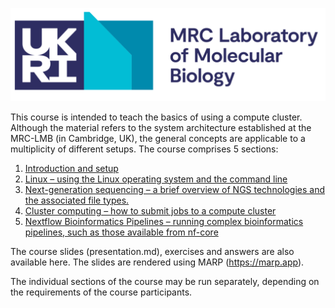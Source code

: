 ![alt text](assets/lmb_logo.png)

This course is intended to teach the basics of using a compute cluster.  Although the material refers to the system architecture established at the MRC-LMB (in Cambridge, UK), the general concepts are applicable to a multiplicity of different setups. The course comprises 5 sections:

1.	[Introduction and setup](1_Introduction_and_setup.md)
2.	[Linux – using the Linux operating system and the command line](2_Linux.md)
3.	[Next-generation sequencing – a brief overview of NGS technologies and the associated file types.](3_Next_generation_sequencing.md)
4.	[Cluster computing – how to submit jobs to a compute cluster](4_Cluster_Computing.md)
5.	[Nextflow Bioinformatics Pipelines – running complex bioinformatics pipelines, such as those available from nf-core](5_Nextflow_Bioinformatics_Pipelines.md)

The course slides (presentation.md), exercises and answers are also available here.  The slides are rendered using MARP (https://marp.app).

The individual sections of the course may be run separately, depending on the requirements of the course participants.
